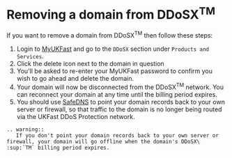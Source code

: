 # Removing a domain from DDoSX<sup>TM</sup>

If you want to remove a domain from DDoSX<sup>TM</sup> then follow these steps:

1. Login to [MyUKFast](https://my.ukfast.co.uk) and go to the `DDoSX` section under `Products and Services`.
2. Click the delete icon next to the domain in question
3. You'll be asked to re-enter your MyUKFast password to confirm you wish to go ahead and delete the domain.
4. Your domain will now be disconnected from the DDoSX<sup>TM</sup> network.  You can reconnect your domain at any time until the billing period expires.
5. You should use [SafeDNS](/Domains/safedns/index.html) to point your domain records back to your own server or firewall, so that traffic to the domain is no longer being routed via the UKFast DDoS Protection network.


```eval_rst
.. warning::
   If you don't point your domain records back to your own server or firewall, your domain will go offline when the domain's DDoSX\ :sup:`TM` billing period expires.
```
